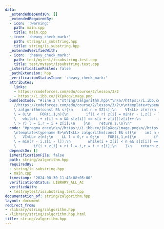 ```yaml
---
data:
  _extendedDependsOn: []
  _extendedRequiredBy:
  - icon: ':warning:'
    path: main.cpp
    title: main.cpp
  - icon: ':heavy_check_mark:'
    path: string/is_substring.hpp
    title: string/is_substring.hpp
  _extendedVerifiedWith:
  - icon: ':heavy_check_mark:'
    path: test/mytest/issubstring.test.cpp
    title: test/mytest/issubstring.test.cpp
  _isVerificationFailed: false
  _pathExtension: hpp
  _verificationStatusIcon: ':heavy_check_mark:'
  attributes:
    links:
    - https://codeforces.com/edu/course/2/lesson/3/2
    - https://i.ibb.co/jkCpXcq/image.png
  bundledCode: "#line 2 \"string/zalgorithm.hpp\"\n\n//https://i.ibb.co/jkCpXcq/image.png\n\
    //https://codeforces.com/edu/course/2/lesson/3/2\n\ntemplate<typename E>\nVI<LL>\
    \ zalgorithm(const E& s){\n    int n = SZ(s);\n    VI<LL> z(n);\n    LL l = 0,r\
    \ = 0;\n    FOR(i,1,n){\n        if(i < r) z[i] = min(r - i,z[i - l]);\n     \
    \   while(i + z[i] < n && s[z[i]] == s[i + z[i]])z[i]++;\n        if(i + z[i]\
    \ > r) l = i,r = i + z[i];\n    }\n    return z;\n}\n"
  code: "#pragma once\n\n//https://i.ibb.co/jkCpXcq/image.png\n//https://codeforces.com/edu/course/2/lesson/3/2\n\
    \ntemplate<typename E>\nVI<LL> zalgorithm(const E& s){\n    int n = SZ(s);\n \
    \   VI<LL> z(n);\n    LL l = 0,r = 0;\n    FOR(i,1,n){\n        if(i < r) z[i]\
    \ = min(r - i,z[i - l]);\n        while(i + z[i] < n && s[z[i]] == s[i + z[i]])z[i]++;\n\
    \        if(i + z[i] > r) l = i,r = i + z[i];\n    }\n    return z;\n}"
  dependsOn: []
  isVerificationFile: false
  path: string/zalgorithm.hpp
  requiredBy:
  - string/is_substring.hpp
  - main.cpp
  timestamp: '2024-08-30 11:48:08+05:00'
  verificationStatus: LIBRARY_ALL_AC
  verifiedWith:
  - test/mytest/issubstring.test.cpp
documentation_of: string/zalgorithm.hpp
layout: document
redirect_from:
- /library/string/zalgorithm.hpp
- /library/string/zalgorithm.hpp.html
title: string/zalgorithm.hpp
---
```

